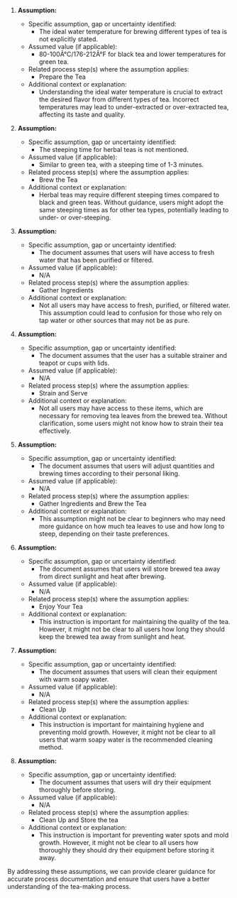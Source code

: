 1. **Assumption:**
   - Specific assumption, gap or uncertainty identified:
     - The ideal water temperature for brewing different types of tea is not explicitly stated.
   - Assumed value (if applicable):
     - 80-100Â°C/176-212Â°F for black tea and lower temperatures for green tea.
   - Related process step(s) where the assumption applies:
     - Prepare the Tea
   - Additional context or explanation:
     - Understanding the ideal water temperature is crucial to extract the desired flavor from different types of tea. Incorrect temperatures may lead to under-extracted or over-extracted tea, affecting its taste and quality.

2. **Assumption:**
   - Specific assumption, gap or uncertainty identified:
     - The steeping time for herbal teas is not mentioned.
   - Assumed value (if applicable):
     - Similar to green tea, with a steeping time of 1-3 minutes.
   - Related process step(s) where the assumption applies:
     - Brew the Tea
   - Additional context or explanation:
     - Herbal teas may require different steeping times compared to black and green teas. Without guidance, users might adopt the same steeping times as for other tea types, potentially leading to under- or over-steeping.

3. **Assumption:**
   - Specific assumption, gap or uncertainty identified:
     - The document assumes that users will have access to fresh water that has been purified or filtered.
   - Assumed value (if applicable):
     - N/A
   - Related process step(s) where the assumption applies:
     - Gather Ingredients
   - Additional context or explanation:
     - Not all users may have access to fresh, purified, or filtered water. This assumption could lead to confusion for those who rely on tap water or other sources that may not be as pure.

4. **Assumption:**
   - Specific assumption, gap or uncertainty identified:
     - The document assumes that the user has a suitable strainer and teapot or cups with lids.
   - Assumed value (if applicable):
     - N/A
   - Related process step(s) where the assumption applies:
     - Strain and Serve
   - Additional context or explanation:
     - Not all users may have access to these items, which are necessary for removing tea leaves from the brewed tea. Without clarification, some users might not know how to strain their tea effectively.

5. **Assumption:**
   - Specific assumption, gap or uncertainty identified:
     - The document assumes that users will adjust quantities and brewing times according to their personal liking.
   - Assumed value (if applicable):
     - N/A
   - Related process step(s) where the assumption applies:
     - Gather Ingredients and Brew the Tea
   - Additional context or explanation:
     - This assumption might not be clear to beginners who may need more guidance on how much tea leaves to use and how long to steep, depending on their taste preferences.

6. **Assumption:**
   - Specific assumption, gap or uncertainty identified:
     - The document assumes that users will store brewed tea away from direct sunlight and heat after brewing.
   - Assumed value (if applicable):
     - N/A
   - Related process step(s) where the assumption applies:
     - Enjoy Your Tea
   - Additional context or explanation:
     - This instruction is important for maintaining the quality of the tea. However, it might not be clear to all users how long they should keep the brewed tea away from sunlight and heat.

7. **Assumption:**
   - Specific assumption, gap or uncertainty identified:
     - The document assumes that users will clean their equipment with warm soapy water.
   - Assumed value (if applicable):
     - N/A
   - Related process step(s) where the assumption applies:
     - Clean Up
   - Additional context or explanation:
     - This instruction is important for maintaining hygiene and preventing mold growth. However, it might not be clear to all users that warm soapy water is the recommended cleaning method.

8. **Assumption:**
   - Specific assumption, gap or uncertainty identified:
     - The document assumes that users will dry their equipment thoroughly before storing.
   - Assumed value (if applicable):
     - N/A
   - Related process step(s) where the assumption applies:
     - Clean Up and Store the tea
   - Additional context or explanation:
     - This instruction is important for preventing water spots and mold growth. However, it might not be clear to all users how thoroughly they should dry their equipment before storing it away.

By addressing these assumptions, we can provide clearer guidance for accurate process documentation and ensure that users have a better understanding of the tea-making process.